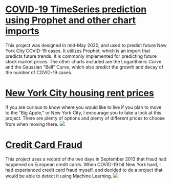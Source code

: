 # [COVID-19 TimeSeries prediction using Prophet and other chart imports](https://github.com/Aacgectyuoki/COVID19Cases/blob/master/covid-19-project.ipynb)
This project was designed in mid-May 2020, and used to predict future New York City COVID-19 cases. It utilizes Prophet, which is an import that predicts future trends. It is commonly implemented for predicting future stock market prices. The other charts included are the Logarithimic Curve and the Gaussian "Bell" Curve, which also predict the growth and decay of the number of COVID-19 cases.
![]()

# [New York City housing rent prices](https://github.com/Aacgectyuoki/NYCHousingRentPrices/blob/master/nychousingprices-py.ipynb)
If you are curious to know where you would like to live if you plan to move to the "Big Apple," or New York City, I encourage you to take a look at this project. There are plenty of options and plenty of different prices to choose from when moving there.
![](https://camo.githubusercontent.com/fabca28a2b4f2beceef9c89426f90a9667ab9e78/68747470733a2f2f6d656469612e6172636869746563747572616c6469676573742e636f6d2f70686f746f732f3563383933656235633265346533326439333336396139662f6d61737465722f775f31303234253243635f6c696d69742f35352d487564736f6e2d59617264732d506f6469756d2d436f7572746573792d52656c617465642d4f78666f72642d4d69747375695f302e6a7067)

# [Credit Card Fraud](https://github.com/Aacgectyuoki/CreditCardFraud.py/blob/master/creditcardfraud.ipynb)
This project uses a record of the two days in September 2013 that fraud had happened on European credit cards. When COVID-19 hit New York hard, I had experienced credit card fraud myself, and decided to do a project that would be able to detect it using Machine Learning.
![](https://upload.wikimedia.org/wikipedia/commons/b/b7/Frankfurt_EZB-Neubau.20130909.jpg)
